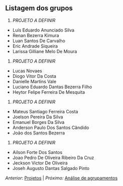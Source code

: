 ## Listagem dos grupos 

1. *PROJETO A DEFINIR*
* Luís Eduardo Anunciado Silva
* Renan Bezerra Kimura
* Luan Santos De Carvalho
* Eric Andrade Siqueira
* Larissa Gilliane Melo De Moura

1. *PROJETO A DEFINIR*
* Lucas Novaes
* Diogo Vitor Da Costa
* Danielle Martins Vale
* Luciano Eduardo Dantas Bezerra Filho
* Heytor Felipe Ferreira De Mesquita

1. *PROJETO A DEFINIR*
* Mateus Santiago Ferreira Costa
* Joelson Pereira Da Silva
* Emanuel Borges Da Silva
* Anderson Paulo Dos Santos Cândido
* João dos Santos Bezerra

1. *PROJETO A DEFINIR*
* Ailson Forte Dos Santos
* Joao Pedro De Oliveira Ribeiro Da Cruz
* Jeckson Victor De Oliveira
* Joseh Augusto Dantas Salgado Pinto

*Anterior*: [Projetos](../) | *Próximo:* [Análise de agrupamentos](../clustering/)
